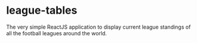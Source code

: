 # league-tables
The very simple ReactJS application to display current league standings of all the football leagues around the world.
